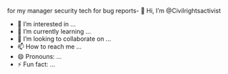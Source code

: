 for my manager security tech for bug reports- 👋 Hi, I’m @Civilrightsactivist
- 👀 I’m interested in ...
- 🌱 I’m currently learning ...
- 💞️ I’m looking to collaborate on ...
- 📫 How to reach me ...
- 😄 Pronouns: ...
- ⚡ Fun fact: ...

<!---
Civilrightsactivist/Civilrightsactivist is a ✨ special ✨ repository because its `README.md` (this file) appears on your GitHub profile.
You can click the Preview link to take a look at your changes.
--->
